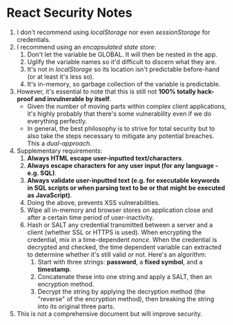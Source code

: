 # React Security Notes

1. I don't recommend using *localStorage* nor even *sessionStorage* for credentials.
1. I recommend using an *encapsulated state store*:
   1. Don't let the variable be GLOBAL. It will then be nested in the app.
   1. Uglify the variable names so it'd difficult to discern what they are.
   1. It's not in *localStorage* so its location isn't predictable before-hand (or at least it's less so).
   1. It's in-memory, so garbage collection of the variable is predictable.
1. However, it's essential to note that this is still not **100% totally hack-proof and invulnerable by itself**. 
   * Given the number of moving parts within complex client applications, it's highly probably that there's some vulnerability even if we do everything perfectly. 
   * In general, the best philosophy is to strive for total security but to also take the steps necessary to mitigate any potential breaches. This a *dual-approach*.
1. Supplementary requirements:
   1. **Always HTML escape user-inputted text/characters**. 
   1. **Always escape characters for any user input (for any language - e.g. SQL)**.
   1. **Always validate user-inputted text (e.g. for executable keywords in SQL scripts or when parsing text to be or that might be executed as JavaScript)**.
   1. Doing the above, prevents XSS vulnerabilities.
   1. Wipe all in-memory and browser stores on application close and after a certain time period of user-inactivity.
   1. Hash or SALT any credential transmitted between a server and a client (whether SSL or HTTPS is used). When encrypting the credential, mix in a time-dependent *nonce*. When the credential is decrypted and checked, the time dependent variable can extracted to determine whether it's still valid or not. Here's an algorithm:
       1. Start with three strings: **password**, a **fixed symbol**, and a **timestamp**. 
       1. Concatenate these into one string and apply a SALT, then an encryption method.
       1. Decrypt the string by applying the decryption method (the "reverse" of the encryption method), then breaking the string into its original three parts.
1. This is not a comprehensive document but will improve security.